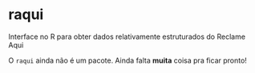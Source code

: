 # raqui
Interface no R para obter dados relativamente estruturados do Reclame Aqui

O `raqui` ainda não é um pacote. Ainda falta **muita** coisa pra ficar pronto!
